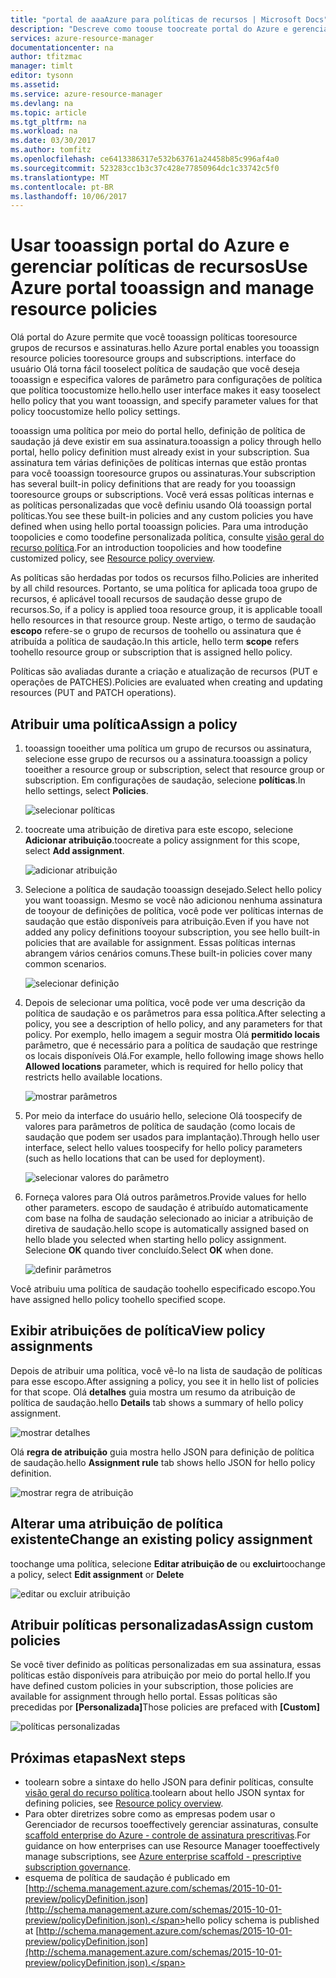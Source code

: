 ```yaml
---
title: "portal de aaaAzure para políticas de recursos | Microsoft Docs"
description: "Descreve como toouse toocreate portal do Azure e gerenciar políticas de Gerenciador de recursos. Políticas podem ser aplicadas a grupos de assinatura ou o recurso de saudação."
services: azure-resource-manager
documentationcenter: na
author: tfitzmac
manager: timlt
editor: tysonn
ms.assetid: 
ms.service: azure-resource-manager
ms.devlang: na
ms.topic: article
ms.tgt_pltfrm: na
ms.workload: na
ms.date: 03/30/2017
ms.author: tomfitz
ms.openlocfilehash: ce6413386317e532b63761a24458b85c996af4a0
ms.sourcegitcommit: 523283cc1b3c37c428e77850964dc1c33742c5f0
ms.translationtype: MT
ms.contentlocale: pt-BR
ms.lasthandoff: 10/06/2017
---
```

# <a name="use-azure-portal-tooassign-and-manage-resource-policies"></a><span data-ttu-id="119c7-104">Usar tooassign portal do Azure e gerenciar políticas de recursos</span><span class="sxs-lookup"><span data-stu-id="119c7-104">Use Azure portal tooassign and manage resource policies</span></span>
<span data-ttu-id="119c7-105">Olá portal do Azure permite que você tooassign políticas tooresource grupos de recursos e assinaturas.</span><span class="sxs-lookup"><span data-stu-id="119c7-105">hello Azure portal enables you tooassign resource policies tooresource groups and subscriptions.</span></span> <span data-ttu-id="119c7-106">interface do usuário Olá torna fácil tooselect política de saudação que você deseja tooassign e especifica valores de parâmetro para configurações de política que política toocustomize hello.</span><span class="sxs-lookup"><span data-stu-id="119c7-106">hello user interface makes it easy tooselect hello policy that you want tooassign, and specify parameter values for that policy toocustomize hello policy settings.</span></span> 

<span data-ttu-id="119c7-107">tooassign uma política por meio do portal hello, definição de política de saudação já deve existir em sua assinatura.</span><span class="sxs-lookup"><span data-stu-id="119c7-107">tooassign a policy through hello portal, hello policy definition must already exist in your subscription.</span></span> <span data-ttu-id="119c7-108">Sua assinatura tem várias definições de políticas internas que estão prontas para você tooassign tooresource grupos ou assinaturas.</span><span class="sxs-lookup"><span data-stu-id="119c7-108">Your subscription has several built-in policy definitions that are ready for you tooassign tooresource groups or subscriptions.</span></span> <span data-ttu-id="119c7-109">Você verá essas políticas internas e as políticas personalizadas que você definiu usando Olá tooassign portal políticas.</span><span class="sxs-lookup"><span data-stu-id="119c7-109">You see these built-in policies and any custom policies you have defined when using hello portal tooassign policies.</span></span> <span data-ttu-id="119c7-110">Para uma introdução toopolicies e como toodefine personalizada política, consulte [visão geral do recurso política](resource-manager-policy.md).</span><span class="sxs-lookup"><span data-stu-id="119c7-110">For an introduction toopolicies and how toodefine customized policy, see [Resource policy overview](resource-manager-policy.md).</span></span>

<span data-ttu-id="119c7-111">As políticas são herdadas por todos os recursos filho.</span><span class="sxs-lookup"><span data-stu-id="119c7-111">Policies are inherited by all child resources.</span></span> <span data-ttu-id="119c7-112">Portanto, se uma política for aplicada tooa grupo de recursos, é aplicável tooall recursos de saudação desse grupo de recursos.</span><span class="sxs-lookup"><span data-stu-id="119c7-112">So, if a policy is applied tooa resource group, it is applicable tooall hello resources in that resource group.</span></span> <span data-ttu-id="119c7-113">Neste artigo, o termo de saudação **escopo** refere-se o grupo de recursos de toohello ou assinatura que é atribuída a política de saudação.</span><span class="sxs-lookup"><span data-stu-id="119c7-113">In this article, hello term **scope** refers toohello resource group or subscription that is assigned hello policy.</span></span> 

<span data-ttu-id="119c7-114">Políticas são avaliadas durante a criação e atualização de recursos (PUT e operações de PATCHES).</span><span class="sxs-lookup"><span data-stu-id="119c7-114">Policies are evaluated when creating and updating resources (PUT and PATCH operations).</span></span>

## <a name="assign-a-policy"></a><span data-ttu-id="119c7-115">Atribuir uma política</span><span class="sxs-lookup"><span data-stu-id="119c7-115">Assign a policy</span></span>

1. <span data-ttu-id="119c7-116">tooassign tooeither uma política um grupo de recursos ou assinatura, selecione esse grupo de recursos ou a assinatura.</span><span class="sxs-lookup"><span data-stu-id="119c7-116">tooassign a policy tooeither a resource group or subscription, select that resource group or subscription.</span></span> <span data-ttu-id="119c7-117">Em configurações de saudação, selecione **políticas**.</span><span class="sxs-lookup"><span data-stu-id="119c7-117">In hello settings, select **Policies**.</span></span>

   ![selecionar políticas](./media/resource-manager-policy-portal/select-policies.png)

2. <span data-ttu-id="119c7-119">toocreate uma atribuição de diretiva para este escopo, selecione **Adicionar atribuição**.</span><span class="sxs-lookup"><span data-stu-id="119c7-119">toocreate a policy assignment for this scope, select **Add assignment**.</span></span>

   ![adicionar atribuição](./media/resource-manager-policy-portal/add-assignment.png)

3. <span data-ttu-id="119c7-121">Selecione a política de saudação tooassign desejado.</span><span class="sxs-lookup"><span data-stu-id="119c7-121">Select hello policy you want tooassign.</span></span> <span data-ttu-id="119c7-122">Mesmo se você não adicionou nenhuma assinatura de tooyour de definições de política, você pode ver políticas internas de saudação que estão disponíveis para atribuição.</span><span class="sxs-lookup"><span data-stu-id="119c7-122">Even if you have not added any policy definitions tooyour subscription, you see hello built-in policies that are available for assignment.</span></span> <span data-ttu-id="119c7-123">Essas políticas internas abrangem vários cenários comuns.</span><span class="sxs-lookup"><span data-stu-id="119c7-123">These built-in policies cover many common scenarios.</span></span>

   ![selecionar definição](./media/resource-manager-policy-portal/select-definition.png)

4. <span data-ttu-id="119c7-125">Depois de selecionar uma política, você pode ver uma descrição da política de saudação e os parâmetros para essa política.</span><span class="sxs-lookup"><span data-stu-id="119c7-125">After selecting a policy, you see a description of hello policy, and any parameters for that policy.</span></span> <span data-ttu-id="119c7-126">Por exemplo, hello imagem a seguir mostra Olá **permitido locais** parâmetro, que é necessário para a política de saudação que restringe os locais disponíveis Olá.</span><span class="sxs-lookup"><span data-stu-id="119c7-126">For example, hello following image shows hello **Allowed locations** parameter, which is required for hello policy that restricts hello available locations.</span></span>

   ![mostrar parâmetros](./media/resource-manager-policy-portal/show-parameters.png)

5. <span data-ttu-id="119c7-128">Por meio da interface do usuário hello, selecione Olá toospecify de valores para parâmetros de política de saudação (como locais de saudação que podem ser usados para implantação).</span><span class="sxs-lookup"><span data-stu-id="119c7-128">Through hello user interface, select hello values toospecify for hello policy parameters (such as hello locations that can be used for deployment).</span></span>

   ![selecionar valores do parâmetro](./media/resource-manager-policy-portal/select-parameters.png)

6. <span data-ttu-id="119c7-130">Forneça valores para Olá outros parâmetros.</span><span class="sxs-lookup"><span data-stu-id="119c7-130">Provide values for hello other parameters.</span></span> <span data-ttu-id="119c7-131">escopo de saudação é atribuído automaticamente com base na folha de saudação selecionado ao iniciar a atribuição de diretiva de saudação.</span><span class="sxs-lookup"><span data-stu-id="119c7-131">hello scope is automatically assigned based on hello blade you selected when starting hello policy assignment.</span></span> <span data-ttu-id="119c7-132">Selecione **OK** quando tiver concluído.</span><span class="sxs-lookup"><span data-stu-id="119c7-132">Select **OK** when done.</span></span>

   ![definir parâmetros](./media/resource-manager-policy-portal/define-parameters.png)

  <span data-ttu-id="119c7-134">Você atribuiu uma política de saudação toohello especificado escopo.</span><span class="sxs-lookup"><span data-stu-id="119c7-134">You have assigned hello policy toohello specified scope.</span></span>

## <a name="view-policy-assignments"></a><span data-ttu-id="119c7-135">Exibir atribuições de política</span><span class="sxs-lookup"><span data-stu-id="119c7-135">View policy assignments</span></span>

<span data-ttu-id="119c7-136">Depois de atribuir uma política, você vê-lo na lista de saudação de políticas para esse escopo.</span><span class="sxs-lookup"><span data-stu-id="119c7-136">After assigning a policy, you see it in hello list of policies for that scope.</span></span> <span data-ttu-id="119c7-137">Olá **detalhes** guia mostra um resumo da atribuição de política de saudação.</span><span class="sxs-lookup"><span data-stu-id="119c7-137">hello **Details** tab shows a summary of hello policy assignment.</span></span>

![mostrar detalhes](./media/resource-manager-policy-portal/show-details.png)

<span data-ttu-id="119c7-139">Olá **regra de atribuição** guia mostra hello JSON para definição de política de saudação.</span><span class="sxs-lookup"><span data-stu-id="119c7-139">hello **Assignment rule** tab shows hello JSON for hello policy definition.</span></span>

![mostrar regra de atribuição](./media/resource-manager-policy-portal/show-assignment-rule.png)

## <a name="change-an-existing-policy-assignment"></a><span data-ttu-id="119c7-141">Alterar uma atribuição de política existente</span><span class="sxs-lookup"><span data-stu-id="119c7-141">Change an existing policy assignment</span></span>

<span data-ttu-id="119c7-142">toochange uma política, selecione **Editar atribuição de** ou **excluir**</span><span class="sxs-lookup"><span data-stu-id="119c7-142">toochange a policy, select **Edit assignment** or **Delete**</span></span>

![editar ou excluir atribuição](./media/resource-manager-policy-portal/edit-delete-policy.png)

## <a name="assign-custom-policies"></a><span data-ttu-id="119c7-144">Atribuir políticas personalizadas</span><span class="sxs-lookup"><span data-stu-id="119c7-144">Assign custom policies</span></span>

<span data-ttu-id="119c7-145">Se você tiver definido as políticas personalizadas em sua assinatura, essas políticas estão disponíveis para atribuição por meio do portal hello.</span><span class="sxs-lookup"><span data-stu-id="119c7-145">If you have defined custom policies in your subscription, those policies are available for assignment through hello portal.</span></span> <span data-ttu-id="119c7-146">Essas políticas são precedidas por **[Personalizada]**</span><span class="sxs-lookup"><span data-stu-id="119c7-146">Those policies are prefaced with **[Custom]**</span></span>

![políticas personalizadas](./media/resource-manager-policy-portal/show-custom-policy.png)

## <a name="next-steps"></a><span data-ttu-id="119c7-148">Próximas etapas</span><span class="sxs-lookup"><span data-stu-id="119c7-148">Next steps</span></span>
* <span data-ttu-id="119c7-149">toolearn sobre a sintaxe do hello JSON para definir políticas, consulte [visão geral do recurso política](resource-manager-policy.md).</span><span class="sxs-lookup"><span data-stu-id="119c7-149">toolearn about hello JSON syntax for defining policies, see [Resource policy overview](resource-manager-policy.md).</span></span>
* <span data-ttu-id="119c7-150">Para obter diretrizes sobre como as empresas podem usar o Gerenciador de recursos tooeffectively gerenciar assinaturas, consulte [scaffold enterprise do Azure - controle de assinatura prescritivas](resource-manager-subscription-governance.md).</span><span class="sxs-lookup"><span data-stu-id="119c7-150">For guidance on how enterprises can use Resource Manager tooeffectively manage subscriptions, see [Azure enterprise scaffold - prescriptive subscription governance](resource-manager-subscription-governance.md).</span></span>
* <span data-ttu-id="119c7-151">esquema de política de saudação é publicado em [http://schema.management.azure.com/schemas/2015-10-01-preview/policyDefinition.json](http://schema.management.azure.com/schemas/2015-10-01-preview/policyDefinition.json).</span><span class="sxs-lookup"><span data-stu-id="119c7-151">hello policy schema is published at [http://schema.management.azure.com/schemas/2015-10-01-preview/policyDefinition.json](http://schema.management.azure.com/schemas/2015-10-01-preview/policyDefinition.json).</span></span> 

